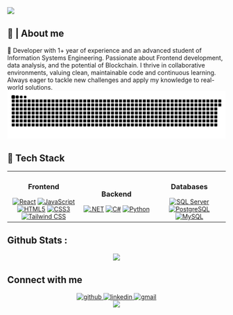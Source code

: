 <img src="https://readme-typing-svg.herokuapp.com/?font=Roboto&weight=900&size=40=true&vCenter=true&width=500&height=70&duration=4000&color=B3B3B3&lines=Hi+There!+👋;+I'm+Juan+Ignacio+Frangolini!;" />

<h2>📖 | About me</h2>
🚀 Developer with 1+ year of experience and an advanced student of Information Systems Engineering. Passionate about Frontend development, data analysis, and the potential of Blockchain. I thrive in collaborative environments, valuing clean, maintainable code and continuous learning. Always eager to tackle new challenges and apply my knowledge to real-world solutions.

<div align="center">
  <img alt="snake eating my contributions" src="https://raw.githubusercontent.com/codediaz/codediaz/output/github-contribution-grid-snake.svg" />
</div>

## 🚀 Tech Stack  
<table align="center">
<tr>
  <td align="top" width="33%">
    <h3 align="center">Frontend</h3>
    <div align="center">
      <a href="https://reactjs.org/" target="_blank"><img src="https://profilinator.rishav.dev/skills-assets/react-original-wordmark.svg" alt="React" height="50" /></a>
      <a href="https://developer.mozilla.org/en-US/docs/Web/JavaScript" target="_blank"><img src="https://profilinator.rishav.dev/skills-assets/javascript-original.svg" alt="JavaScript" height="50" /></a>
      <a href="https://developer.mozilla.org/en-US/docs/Web/HTML" target="_blank"><img src="https://profilinator.rishav.dev/skills-assets/html5-original-wordmark.svg" alt="HTML5" height="50" /></a>
      <a href="https://developer.mozilla.org/en-US/docs/Web/CSS" target="_blank"><img src="https://profilinator.rishav.dev/skills-assets/css3-original-wordmark.svg" alt="CSS3" height="50" /></a>
      <a href="https://tailwindcss.com/" target="_blank"><img src="https://profilinator.rishav.dev/skills-assets/tailwindcss.svg" alt="Tailwind CSS" height="50" /></a>
    </div>
  </td>
  <td align="top" width="33%">
    <h3 align="center">Backend</h3>
    <div align="center">
      <a href="https://dotnet.microsoft.com/" target="_blank"><img src="https://upload.wikimedia.org/wikipedia/commons/7/7d/Microsoft_.NET_logo.svg" alt=".NET" height="50" /></a>
      <a href="https://learn.microsoft.com/en-us/dotnet/csharp/" target="_blank"><img src="https://upload.wikimedia.org/wikipedia/commons/4/4f/Csharp_Logo.png" alt="C#" height="50" /></a>
      <a href="https://www.python.org/" target="_blank"><img src="https://profilinator.rishav.dev/skills-assets/python-original.svg" alt="Python" height="50" /></a>
    </div>
  </td>
  <td align="top" width="33%">
    <h3 align="center">Databases</h3>
    <div align="center">
      <a href="https://www.microsoft.com/en-us/sql-server" target="_blank"><img src="https://upload.wikimedia.org/wikipedia/de/8/8c/Microsoft_SQL_Server_Logo.svg" alt="SQL Server" height="50" /></a>
      <a href="https://www.postgresql.org/" target="_blank"><img src="https://profilinator.rishav.dev/skills-assets/postgresql-original-wordmark.svg" alt="PostgreSQL" height="50" /></a>
      <a href="https://www.mysql.com/" target="_blank"><img src="https://profilinator.rishav.dev/skills-assets/mysql-original-wordmark.svg" alt="MySQL" height="50" /></a>
    </div>
  </td>
</tr>
</table>

## Github Stats :
<div align="center">
  <a href="https://github.com/anuraghazra/github-readme-stats">
    <img src="https://github-readme-stats.vercel.app/api?username=nachoff13&show_icons=true" />
  </a>
</div>

## Connect with me
<div align="center">
  <a href="https://github.com/Nachoff13" target="_blank">
    <img src="https://img.shields.io/badge/github-%2324292e.svg?&style=for-the-badge&logo=github&logoColor=white" alt="github" />
  </a>
  <a href="https://linkedin.com/in/juan-ignacio-frangolini" target="_blank">
    <img src="https://img.shields.io/badge/linkedin-%231E77B5.svg?&style=for-the-badge&logo=linkedin&logoColor=white" alt="linkedin" />
  </a>
  <a href="mailto:nachofrangolini121@gmail.com" target="_blank">
    <img src="https://img.shields.io/badge/gmail-%2300acee.svg?color=EA4335&style=for-the-badge&logo=gmail&logoColor=white" alt="gmail" />
  </a>
</div>

<div align="center">
  <img src="https://media1.tenor.com/m/pRn6wYY6tgEAAAAd/zoro.gif" style="height:190px" />
</div>
